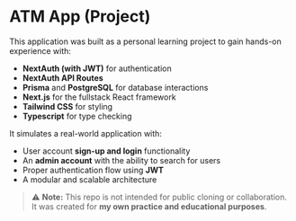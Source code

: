 # ATM App (Project)

This application was built as a personal learning project to gain hands-on experience with:

- **NextAuth (with JWT)** for authentication
- **NextAuth API Routes**
- **Prisma** and **PostgreSQL** for database interactions
- **Next.js** for the fullstack React framework
- **Tailwind CSS** for styling
- **Typescript** for type checking

It simulates a real-world application with:

- User account **sign-up and login** functionality
- An **admin account** with the ability to search for users
- Proper authentication flow using **JWT**
- A modular and scalable architecture

> ⚠️ **Note:** This repo is not intended for public cloning or collaboration. It was created for **my own practice and educational purposes**.
